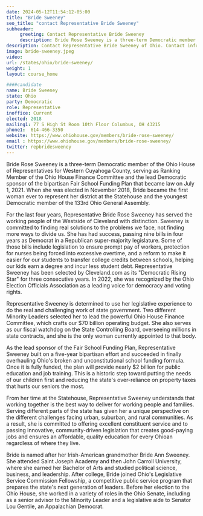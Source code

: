 ```yaml
---
date: 2024-05-12T11:54:12-05:00
title: "Bride Sweeney"
seo_title: "contact Representative Bride Sweeney"
subheader:
     greeting: Contact Representative Bride Sweeney
     description: Bride Rose Sweeney is a three-term Democratic member of the Ohio House of Representatives for Western Cuyahoga County, serving as Ranking Member of the Ohio House Finance Committee and the lead Democratic sponsor of the bipartisan Fair School Funding Plan that became law on July 1, 2021. When she was elected in November 2018, Bride became the first woman ever to represent her district at the Statehouse and the youngest Democratic member of the 133rd Ohio General Assembly.
description: Contact Representative Bride Sweeney of Ohio. Contact information for Bride Sweeney includes email address, phone number, and mailing address.
image: bride-sweeney.jpeg
video:
url: /states/ohio/bride-sweeney/
weight: 1
layout: course_home

####candidate
name: Bride Sweeney
state: Ohio
party: Democratic
role: Representative
inoffice: Current
elected: 2018
mailing1: 77 S High St Room 10th Floor Columbus, OH 43215
phone1:  614-466-3350
website: https://www.ohiohouse.gov/members/bride-rose-sweeney/
email : https://www.ohiohouse.gov/members/bride-rose-sweeney/
twitter: repbridesweeney
---
```

Bride Rose Sweeney is a three-term Democratic member of the Ohio House of Representatives for Western Cuyahoga County, serving as Ranking Member of the Ohio House Finance Committee and the lead Democratic sponsor of the bipartisan Fair School Funding Plan that became law on July 1, 2021. When she was elected in November 2018, Bride became the first woman ever to represent her district at the Statehouse and the youngest Democratic member of the 133rd Ohio General Assembly.

For the last four years, Representative Bride Rose Sweeney has served the working people of the Westside of Cleveland with distinction. Sweeney is committed to finding real solutions to the problems we face, not finding more ways to divide us. She has had success, passing nine bills in four years as Democrat in a Republican super-majority legislature. Some of those bills include legislation to ensure prompt pay of workers, protection for nurses being forced into excessive overtime, and a reform to make it easier for our students to transfer college credits between schools, helping our kids earn a degree and incur less student debt.  Representative Sweeney has been selected by Cleveland.com as its "Democratic Rising Star" for three consecutive years. In 2022, she was recognized by the Ohio Election Officials Association as a leading voice for democracy and voting rights.

Representative Sweeney is determined to use her legislative experience to do the real and challenging work of state government. Two different Minority Leaders selected her to lead the powerful Ohio House Finance Committee, which crafts our $70 billion operating budget. She also serves as our fiscal watchdog on the State Controlling Board, overseeing millions in state contracts, and she is the only woman currently appointed to that body.

As the lead sponsor of the Fair School Funding Plan, Representative Sweeney built on a five-year bipartisan effort and succeeded in finally overhauling Ohio's broken and unconstitutional school funding formula. Once it is fully funded, the plan will provide nearly $2 billion for public education and job training. This is a historic step toward putting the needs of our children first and reducing the state's over-reliance on property taxes that hurts our seniors the most.

From her time at the Statehouse, Representative Sweeney understands that working together is the best way to deliver for working people and families. Serving different parts of the state has given her a unique perspective on the different challenges facing urban, suburban, and rural communities. As a result, she is committed to offering excellent constituent service and to passing innovative, community-driven legislation that creates good-paying jobs and ensures an affordable, quality education for every Ohioan regardless of where they live.

Bride is named after her Irish-American grandmother Bride Ann Sweeney. She attended Saint Joseph Academy and then John Carroll University, where she earned her Bachelor of Arts and studied political science, business, and leadership. After college, Bride joined Ohio's Legislative Service Commission Fellowship, a competitive public service program that prepares the state's next generation of leaders. Before her election to the Ohio House, she worked in a variety of roles in the Ohio Senate, including as a senior advisor to the Minority Leader and a legislative aide to Senator Lou Gentile, an Appalachian Democrat.
